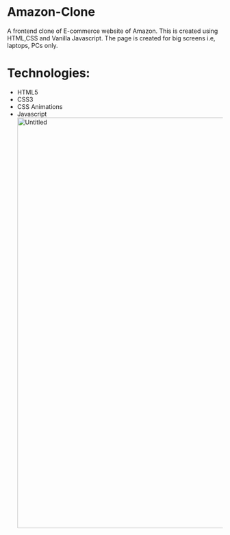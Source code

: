 
# Amazon-Clone

A frontend clone of E-commerce website of Amazon. This is created using HTML,CSS and Vanilla Javascript. The page is created for big screens i.e, laptops, PCs only.

# Technologies:

- HTML5
- CSS3
- CSS Animations
- Javascript<img width="959" alt="Untitled" src="https://github.com/Jaspreetkaur2022/Amazon-Clone/assets/119457027/de2d2ae3-e987-4820-8945-914986e2bff8">


